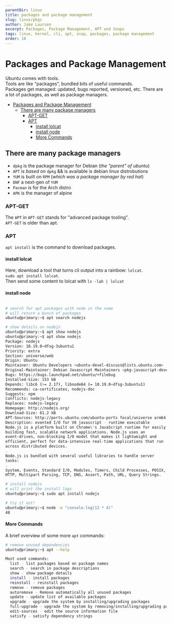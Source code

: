 ```yaml
---
parentDir: linux
title: packages and package management
slug: linux/pkgs
author: Jake Laursen
excerpt: Packages, Package Management, APT and Snaps
tags: linux, kernel, cli, apt, snap, packages, package management
order: 18
---
```


# Packages and Package Management
Ubuntu comes with tools.  
Tools are like "packages", bundled bits of useful commands.  
Packages get managed: updated, bugs reported, versioned, etc. There are a lot of packages, as well as package managers.  

- [Packages and Package Management](#packages-and-package-management)
  - [There are many package managers](#there-are-many-package-managers)
    - [APT-GET](#apt-get)
    - [APT](#apt)
      - [install lolcat](#install-lolcat)
      - [install node](#install-node)
      - [More Commands](#more-commands)
## There are many package managers
- `dpkg` is the package manager for Debian (_the "parent" of ubuntu_)
- `APT` is _based on_ `dpkg` && is available is debian linux distrobutions
- `YUM` is built on `RPM` (_which was a package manager by red hat_)
- `DNF` a next-gen of `YUM`
- `Pacman` is for the Arch distro
- `APK` is the manager of alpine

### APT-GET
The `APT` in `APT-GET` stands for "advanced package tooling".   
`APT-GET` is older than apt.  


### APT 
`apt install` is the command to download packages.   

#### install lolcat
Here, download a tool that turns cli output into a rainbow: 
`lolcat`.  
`sudo apt install lolcat`.  
Then send some content to lolcat with `ls -lah | lolcat`

#### install node
```bash

# search for apt packages with node in the name
# will return a bunch of packages
ubuntu@primary:~$ apt search nodejs

# show details on nodejs
ubuntu@primary:~$ apt show nodejs
ubuntu@primary:~$ apt show nodejs
Package: nodejs
Version: 10.19.0~dfsg-3ubuntu1
Priority: extra
Section: universe/web
Origin: Ubuntu
Maintainer: Ubuntu Developers <ubuntu-devel-discuss@lists.ubuntu.com>
Original-Maintainer: Debian Javascript Maintainers <pkg-javascript-devel@lists.alioth.debian.org>
Bugs: https://bugs.launchpad.net/ubuntu/+filebug
Installed-Size: 153 kB
Depends: libc6 (>= 2.17), libnode64 (= 10.19.0~dfsg-3ubuntu1)
Recommends: ca-certificates, nodejs-doc
Suggests: npm
Conflicts: nodejs-legacy
Replaces: nodejs-legacy
Homepage: http://nodejs.org/
Download-Size: 61.2 kB
APT-Sources: http://ports.ubuntu.com/ubuntu-ports focal/universe arm64 Packages
Description: evented I/O for V8 javascript - runtime executable
Node.js is a platform built on Chrome\'s JavaScript runtime for easily
building fast, scalable network applications. Node.js uses an
event-driven, non-blocking I/O model that makes it lightweight and
efficient, perfect for data-intensive real-time applications that run
across distributed devices.
.
Node.js is bundled with several useful libraries to handle server
tasks:
.
System, Events, Standard I/O, Modules, Timers, Child Processes, POSIX,
HTTP, Multipart Parsing, TCP, DNS, Assert, Path, URL, Query Strings.

# install nodejs
# will print the install logs
ubuntu@primary:~$ sudo apt install nodejs

# try it out!
ubuntu@primary:~$ node -e "console.log(12 * 4)"
48
```


#### More Commands
A brief overview of some more `apt` commands:
```bash
# remove unused dependencies
ubuntu@primary:~$ apt --help

Most used commands:
  list - list packages based on package names
  search - search in package descriptions
  show - show package details
  install - install packages
  reinstall - reinstall packages
  remove - remove packages
  autoremove - Remove automatically all unused packages
  update - update list of available packages
  upgrade - upgrade the system by installing/upgrading packages
  full-upgrade - upgrade the system by removing/installing/upgrading packages
  edit-sources - edit the source information file
  satisfy - satisfy dependency strings
```